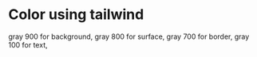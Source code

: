 # Color using tailwind

gray 900 for background,
gray 800 for surface,
gray 700 for border,
gray 100 for text,
